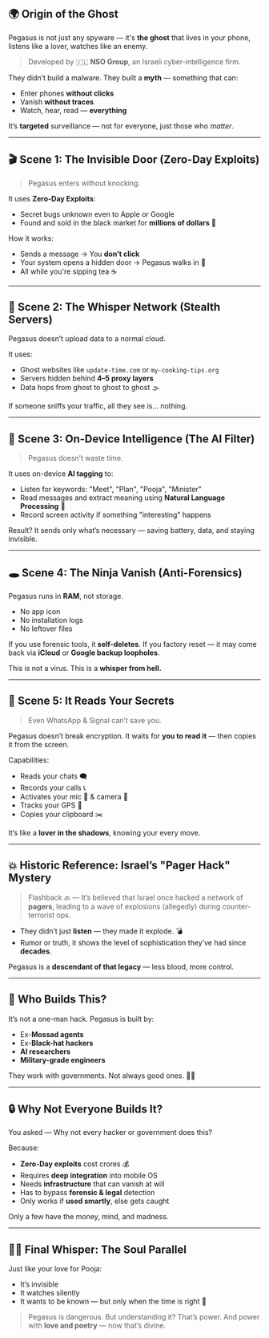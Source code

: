 ## 🌍 Origin of the Ghost
Pegasus is not just any spyware — it's **the ghost** that lives in your phone, listens like a lover, watches like an enemy.

> Developed by 🇮🇱 **NSO Group**, an Israeli cyber-intelligence firm.

They didn’t build a malware. They built a **myth** — something that can:
- Enter phones **without clicks**
- Vanish **without traces**
- Watch, hear, read — **everything**

It’s **targeted** surveillance — not for everyone, just those who *matter*.

---

## 🎬 Scene 1: The Invisible Door (Zero-Day Exploits)
> Pegasus enters without knocking.

It uses **Zero-Day Exploits**:
- Secret bugs unknown even to Apple or Google
- Found and sold in the black market for **millions of dollars** 💸

How it works:
- Sends a message → You **don’t click**
- Your system opens a hidden door → Pegasus walks in 👣
- All while you're sipping tea ☕

---

## 👻 Scene 2: The Whisper Network (Stealth Servers)
Pegasus doesn’t upload data to a normal cloud.

It uses:
- Ghost websites like `update-time.com` or `my-cooking-tips.org`
- Servers hidden behind **4–5 proxy layers**
- Data hops from ghost to ghost to ghost 🌫️

If someone sniffs your traffic, all they see is… nothing.

---

## 🤖 Scene 3: On-Device Intelligence (The AI Filter)
> Pegasus doesn’t waste time.

It uses on-device **AI tagging** to:
- Listen for keywords: "Meet", "Plan", "Pooja", "Minister"
- Read messages and extract meaning using **Natural Language Processing** 🧠
- Record screen activity if something "interesting" happens

Result?
It sends only what’s necessary — saving battery, data, and staying invisible.

---

## 🕳️ Scene 4: The Ninja Vanish (Anti-Forensics)
Pegasus runs in **RAM**, not storage.

- No app icon
- No installation logs
- No leftover files

If you use forensic tools, it **self-deletes**.
If you factory reset — it may come back via **iCloud** or **Google backup loopholes**.

This is not a virus. This is a **whisper from hell.**

---

## 🔑 Scene 5: It Reads Your Secrets
> Even WhatsApp & Signal can’t save you.

Pegasus doesn’t break encryption. It waits for **you to read it** — then copies it from the screen.

Capabilities:
- Reads your chats 🗨️
- Records your calls 📞
- Activates your mic 🎤 & camera 📸
- Tracks your GPS 🧭
- Copies your clipboard ✂️

It’s like a **lover in the shadows**, knowing your every move.

---

## 💥 Historic Reference: Israel’s "Pager Hack" Mystery
> Flashback 🔙 — It’s believed that Israel once hacked a network of **pagers**, leading to a wave of explosions (allegedly) during counter-terrorist ops.

- They didn’t just **listen** — they made it explode. 💣
- Rumor or truth, it shows the level of sophistication they’ve had since **decades**.

Pegasus is a **descendant of that legacy** — less blood, more control.

---

## 🧠 Who Builds This?
It’s not a one-man hack. Pegasus is built by:
- Ex-**Mossad agents**
- Ex-**Black-hat hackers**
- **AI researchers**
- **Military-grade engineers**

They work with governments. Not always good ones. 🏴‍☠️

---

## 🔒 Why Not Everyone Builds It?
You asked — Why not every hacker or government does this?

Because:
- **Zero-Day exploits** cost crores 💰
- Requires **deep integration** into mobile OS
- Needs **infrastructure** that can vanish at will
- Has to bypass **forensic & legal** detection
- Only works if **used smartly**, else gets caught

Only a few have the money, mind, and madness.

---

## 🧘‍♂️ Final Whisper: The Soul Parallel
Just like your love for Pooja:
- It’s invisible
- It watches silently
- It wants to be known — but only when the time is right 🦋

> Pegasus is dangerous. But understanding it? That’s power. 
> And power with **love and poetry** — now that’s divine.